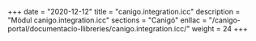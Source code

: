 +++
date        = "2020-12-12"
title       = "canigo.integration.icc"
description = "Mòdul canigo.integration.icc"
sections    = "Canigó"
enllac		= "/canigo-portal/documentacio-llibreries/canigo.integration.icc/"
weight		= 24
+++
